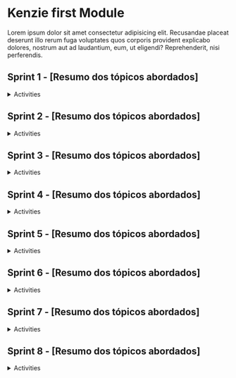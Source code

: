# Kenzie first Module

<p>
  Lorem ipsum dolor sit amet consectetur adipisicing elit. Recusandae placeat
  deserunt illo rerum fuga voluptates quos corporis provident explicabo dolores,
  nostrum aut ad laudantium, eum, ut eligendi? Reprehenderit, nisi perferendis.
</p>

## Sprint 1 - [Resumo dos tópicos abordados]

<details>
  <summary>Activities</summary>

### Atividade S1_06 - Meu Website

Objetivo do exercício: Lorem ipsum dolor sit amet consectetur adipisicing elit.

`markup` `title` `hyperlink` `+`

<a href="./src/S1_06/index.html"> <img src="./src/assets/images/code_button.png"> </a> &nbsp; &nbsp;
<a href="link_pages"> <img src="./src/assets/images/project_button.png"> </a> &nbsp; &nbsp;

---

### Atividade S1_12 - Página de Perfil

Objetivo do exercício: Lorem ipsum dolor sit amet consectetur adipisicing elit.

`markup` `title` `hyperlink` `+`

<a href="./src/S1_12/index.html"> <img src="./src/assets/images/code_button.png"> </a> &nbsp; &nbsp;
<a href="link_pages"> <img src="./src/assets/images/project_button.png"> </a> &nbsp; &nbsp;

---

### Atividade S1_26 - Blog da Kenzie

Objetivo do exercício: Lorem ipsum dolor sit amet consectetur adipisicing elit.

`markup` `title` `hyperlink` `+`

<a href="./src/S1_26/index.html"> <img src="./src/assets/images/code_button.png"> </a> &nbsp; &nbsp;
<a href="link_pages"> <img src="./src/assets/images/project_button.png"> </a> &nbsp; &nbsp;

</details>

## Sprint 2 - [Resumo dos tópicos abordados]

<details>
  <summary>Activities</summary>

### Atividade S2_07 - CSS Seletores

Objetivo do exercício: Lorem ipsum dolor sit amet consectetur adipisicing elit.

`markup` `title` `hyperlink` `+`

<a href="./src/S2_07/index.html"> <img src="./src/assets/images/code_button.png"> </a> &nbsp; &nbsp;
<a href="link_pages"> <img src="./src/assets/images/project_button.png"> </a> &nbsp; &nbsp;

---

### Atividade S2_11 - Margin e Padding

Objetivo do exercício: Lorem ipsum dolor sit amet consectetur adipisicing elit.

`markup` `title` `hyperlink` `+`

<a href="./src/S2_11/index.html"> <img src="./src/assets/images/code_button.png"> </a> &nbsp; &nbsp;
<a href="link_pages"> <img src="./src/assets/images/project_button.png"> </a> &nbsp; &nbsp;

---

### Atividade S2_13 - Utilizando Pseudo Classes

Objetivo do exercício: Lorem ipsum dolor sit amet consectetur adipisicing elit.

`markup` `title` `hyperlink` `+`

<a href="./src/S2_13/index.html"> <img src="./src/assets/images/code_button.png"> </a> &nbsp; &nbsp;
<a href="link_pages"> <img src="./src/assets/images/project_button.png"> </a> &nbsp; &nbsp;

---

### Atividade S2_14 - Blog Kenzie Academy Brasil

Objetivo do exercício: Lorem ipsum dolor sit amet consectetur adipisicing elit.

`markup` `title` `hyperlink` `+`

<a href="./src/S2_14/index.html"> <img src="./src/assets/images/code_button.png"> </a> &nbsp; &nbsp;
<a href="link_pages"> <img src="./src/assets/images/project_button.png"> </a> &nbsp; &nbsp;

---

### Atividade S2_20 - Flexbox Menu

Objetivo do exercício: Lorem ipsum dolor sit amet consectetur adipisicing elit.

`markup` `title` `hyperlink` `+`

<a href="./src/S2_20/index.html"> <img src="./src/assets/images/code_button.png"> </a> &nbsp; &nbsp;
<a href="link_pages"> <img src="./src/assets/images/project_button.png"> </a> &nbsp; &nbsp;

---

### Atividade S2_21 - Página Blog

Objetivo do exercício: Lorem ipsum dolor sit amet consectetur adipisicing elit.

`markup` `title` `hyperlink` `+`

<a href="./src/S1_06/index.html"> <img src="./src/assets/images/code_button.png"> </a> &nbsp; &nbsp;
<a href="link_pages"> <img src="./src/assets/images/project_button.png"> </a> &nbsp; &nbsp;

---

### Atividade S2_23 - KenzieFlix

Objetivo do exercício: Lorem ipsum dolor sit amet consectetur adipisicing elit.

`markup` `title` `hyperlink` `+`

<a href="./src/S2_23/index.html"> <img src="./src/assets/images/code_button.png"> </a> &nbsp; &nbsp;
<a href="link_pages"> <img src="./src/assets/images/project_button.png"> </a> &nbsp; &nbsp;

---

### Atividade S2_24 - Tech Shop

Objetivo do exercício: Lorem ipsum dolor sit amet consectetur adipisicing elit.

`markup` `title` `hyperlink` `+`

<a href="./src/S2_24/index.html"> <img src="./src/assets/images/code_button.png"> </a> &nbsp; &nbsp;
<a href="link_pages"> <img src="./src/assets/images/project_button.png"> </a> &nbsp; &nbsp;

</details>

## Sprint 3 - [Resumo dos tópicos abordados]

<details>
  <summary>Activities</summary>

### Atividade S3_14 - Praticando com Variáveis

Objetivo do exercício: Lorem ipsum dolor sit amet consectetur adipisicing elit.

`markup` `title` `hyperlink` `+`

<a href="./src/S3_14/index.html"> <img src="./src/assets/images/code_button.png"> </a> &nbsp; &nbsp;
<a href="link_pages"> <img src="./src/assets/images/project_button.png"> </a> &nbsp; &nbsp;

---

### Atividade S3_19 - Desafio Portaria

Objetivo do exercício: Lorem ipsum dolor sit amet consectetur adipisicing elit.

`markup` `title` `hyperlink` `+`

<a href="./src/S3_19/index.html"> <img src="./src/assets/images/code_button.png"> </a> &nbsp; &nbsp;
<a href="link_pages"> <img src="./src/assets/images/project_button.png"> </a> &nbsp; &nbsp;

---

### Atividade S3_26 - Aprovado ou Reprovado

Objetivo do exercício: Lorem ipsum dolor sit amet consectetur adipisicing elit.

`markup` `title` `hyperlink` `+`

<a href="./src/S3_26/index.html"> <img src="./src/assets/images/code_button.png"> </a> &nbsp; &nbsp;
<a href="link_pages"> <img src="./src/assets/images/project_button.png"> </a> &nbsp; &nbsp;

---

### Atividade S3_27 - Javascript: Primeiros Passos

Objetivo do exercício: Lorem ipsum dolor sit amet consectetur adipisicing elit.

`markup` `title` `hyperlink` `+`

<a href="./src/S3_27/index.html"> <img src="./src/assets/images/code_button.png"> </a> &nbsp; &nbsp;
<a href="link_pages"> <img src="./src/assets/images/project_button.png"> </a> &nbsp; &nbsp;

---

### Atividade S3_32 - Trabalhando com Funções

Objetivo do exercício: Lorem ipsum dolor sit amet consectetur adipisicing elit.

`markup` `title` `hyperlink` `+`

<a href="./src/S3_32/index.html"> <img src="./src/assets/images/code_button.png"> </a> &nbsp; &nbsp;
<a href="link_pages"> <img src="./src/assets/images/project_button.png"> </a> &nbsp; &nbsp;

</details>

## Sprint 4 - [Resumo dos tópicos abordados]

<details>
  <summary>Activities</summary>

### Atividade S4_10 - Katas 01

Objetivo do exercício: Lorem ipsum dolor sit amet consectetur adipisicing elit.

`markup` `title` `hyperlink` `+`

<a href="./src/S4_10/index.html"> <img src="./src/assets/images/code_button.png"> </a> &nbsp; &nbsp;
<a href="link_pages"> <img src="./src/assets/images/project_button.png"> </a> &nbsp; &nbsp;

---

### Atividade S4_19 - SnapCrackle

Objetivo do exercício: Lorem ipsum dolor sit amet consectetur adipisicing elit.

`markup` `title` `hyperlink` `+`

<a href="./src/S4_19/index.html"> <img src="./src/assets/images/code_button.png"> </a> &nbsp; &nbsp;
<a href="link_pages"> <img src="./src/assets/images/project_button.png"> </a> &nbsp; &nbsp;

</details>

## Sprint 5 - [Resumo dos tópicos abordados]

<details>
  <summary>Activities</summary>

### Atividade S5_07 - Barbearia Web

Objetivo do exercício: Lorem ipsum dolor sit amet consectetur adipisicing elit.

`markup` `title` `hyperlink` `+`

<a href="./src/S5_07/index.html"> <img src="./src/assets/images/code_button.png"> </a> &nbsp; &nbsp;
<a href="link_pages"> <img src="./src/assets/images/project_button.png"> </a> &nbsp; &nbsp;

---

### Atividade S5_10 - Katas 02

Objetivo do exercício: Lorem ipsum dolor sit amet consectetur adipisicing elit.

`markup` `title` `hyperlink` `+`

<a href="./src/S5_10/index.html"> <img src="./src/assets/images/code_button.png"> </a> &nbsp; &nbsp;
<a href="link_pages"> <img src="./src/assets/images/project_button.png"> </a> &nbsp; &nbsp;

---

### Atividade S5_16 - Lista de Lógica

Objetivo do exercício: Lorem ipsum dolor sit amet consectetur adipisicing elit.

`markup` `title` `hyperlink` `+`

<a href="./src/S5_16/index.html"> <img src="./src/assets/images/code_button.png"> </a> &nbsp; &nbsp;
<a href="link_pages"> <img src="./src/assets/images/project_button.png"> </a> &nbsp; &nbsp;

---

### Atividade S5_19 - Katas 03

Objetivo do exercício: Lorem ipsum dolor sit amet consectetur adipisicing elit.

`markup` `title` `hyperlink` `+`

<a href="./src/S5_19/index.html"> <img src="./src/assets/images/code_button.png"> </a> &nbsp; &nbsp;
<a href="link_pages"> <img src="./src/assets/images/project_button.png"> </a> &nbsp; &nbsp;

</details>

## Sprint 6 - [Resumo dos tópicos abordados]

<details>
  <summary>Activities</summary>

### Atividade S6_07 - Katas 04

Objetivo do exercício: Lorem ipsum dolor sit amet consectetur adipisicing elit.

`markup` `title` `hyperlink` `+`

<a href="./src/S6_07/index.html"> <img src="./src/assets/images/code_button.png"> </a> &nbsp; &nbsp;
<a href="link_pages"> <img src="./src/assets/images/project_button.png"> </a> &nbsp; &nbsp;

---

### Atividade S6_13 - Geek World

Objetivo do exercício: Lorem ipsum dolor sit amet consectetur adipisicing elit.

`markup` `title` `hyperlink` `+`

<a href="./src/S6_13/index.html"> <img src="./src/assets/images/code_button.png"> </a> &nbsp; &nbsp;
<a href="link_pages"> <img src="./src/assets/images/project_button.png"> </a> &nbsp; &nbsp;

</details>

## Sprint 7 - [Resumo dos tópicos abordados]

<details>
  <summary>Activities</summary>

### Atividade S7_06 - My Tasks

Objetivo do exercício: Lorem ipsum dolor sit amet consectetur adipisicing elit.

`markup` `title` `hyperlink` `+`

<a href="./src/S7_06/index.html"> <img src="./src/assets/images/code_button.png"> </a> &nbsp; &nbsp;
<a href="link_pages"> <img src="./src/assets/images/project_button.png"> </a> &nbsp; &nbsp;

---

### Atividade S7_07 - Lâmpada

Objetivo do exercício: Lorem ipsum dolor sit amet consectetur adipisicing elit.

`markup` `title` `hyperlink` `+`

<a href="./src/S7_07/index.html"> <img src="./src/assets/images/code_button.png"> </a> &nbsp; &nbsp;
<a href="link_pages"> <img src="./src/assets/images/project_button.png"> </a> &nbsp; &nbsp;

---

### Atividade S7_10 - Lista de Compras

Objetivo do exercício: Lorem ipsum dolor sit amet consectetur adipisicing elit.

`markup` `title` `hyperlink` `+`

<a href="./src/S7_10/index.html"> <img src="./src/assets/images/code_button.png"> </a> &nbsp; &nbsp;
<a href="link_pages"> <img src="./src/assets/images/project_button.png"> </a> &nbsp; &nbsp;

---

### Atividade S7_13 - Manipulando Atributos

Objetivo do exercício: Lorem ipsum dolor sit amet consectetur adipisicing elit.

`markup` `title` `hyperlink` `+`

<a href="./src/S7_13/index.html"> <img src="./src/assets/images/code_button.png"> </a> &nbsp; &nbsp;
<a href="link_pages"> <img src="./src/assets/images/project_button.png"> </a> &nbsp; &nbsp;

---

### Atividade S7_15 - Carrinho de compras

Objetivo do exercício: Lorem ipsum dolor sit amet consectetur adipisicing elit.

`markup` `title` `hyperlink` `+`

<a href="./src/S7_15/index.html"> <img src="./src/assets/images/code_button.png"> </a> &nbsp; &nbsp;
<a href="link_pages"> <img src="./src/assets/images/project_button.png"> </a> &nbsp; &nbsp;

</details>

## Sprint 8 - [Resumo dos tópicos abordados]

<details>
  <summary>Activities</summary>

### Atividade S8_01 - Tri-Brand

Objetivo do exercício: Lorem ipsum dolor sit amet consectetur adipisicing elit.

`markup` `title` `hyperlink` `+`

<a href="./src/S8_01/index.html"> <img src="./src/assets/images/code_button.png"> </a> &nbsp; &nbsp;
<a href="link_pages"> <img src="./src/assets/images/project_button.png"> </a> &nbsp; &nbsp;

</details>
